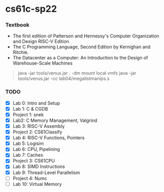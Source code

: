 # cs61c-sp22

### Textbook
- The first edition of Patterson and Hennessy's Computer Organization and Design RISC-V Edition
- The C Programming Language, Second Edition by Kernighan and Ritchie.
- The Datacenter as a Computer: An Introduction to the Design of Warehouse-Scale Machines


> java -jar tools/venus.jar . -dm
> mount local vmfs
> java -jar tools/venus.jar -cc lab04/megalistmanips.s

### TODO
- [X] Lab 0: Intro and Setup
- [X] Lab 1: C & CGDB
- [X] Project 1: snek
- [X] Lab2: C Memory Management, Valgrind
- [X] Lab 3: RISC-V Assembly
- [X] Project 2: CS61Classify
- [X] Lab 4: RISC-V Functions, Pointers
- [X] Lab 5: Logisim
- [X] Lab 6: CPU, Pipelining
- [X] Lab 7: Caches
- [X] Project 3: CS61CPU
- [X] Lab 8: SIMD Instructions
- [X] Lab 9: Thread-Level Parallelism
- [ ] Project 4: Numc
- [ ] Lab 10: Virtual Memory
